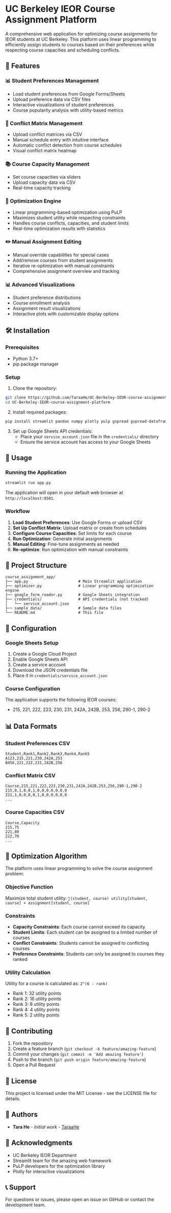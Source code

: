# UC Berkeley IEOR Course Assignment Platform

A comprehensive web application for optimizing course assignments for IEOR students at UC Berkeley. This platform uses linear programming to efficiently assign students to courses based on their preferences while respecting course capacities and scheduling conflicts.

## 🚀 Features

### 📊 Student Preferences Management
- Load student preferences from Google Forms/Sheets
- Upload preference data via CSV files
- Interactive visualizations of student preferences
- Course popularity analysis with utility-based metrics

### 🔀 Conflict Matrix Management
- Upload conflict matrices via CSV
- Manual schedule entry with intuitive interface
- Automatic conflict detection from course schedules
- Visual conflict matrix heatmap

### 📚 Course Capacity Management
- Set course capacities via sliders
- Upload capacity data via CSV
- Real-time capacity tracking

### 🚀 Optimization Engine
- Linear programming-based optimization using PuLP
- Maximizes student utility while respecting constraints
- Handles course conflicts, capacities, and student limits
- Real-time optimization results with statistics

### ✏️ Manual Assignment Editing
- Manual override capabilities for special cases
- Add/remove courses from student assignments
- Iterative re-optimization with manual constraints
- Comprehensive assignment overview and tracking

### 📊 Advanced Visualizations
- Student preference distributions
- Course enrollment analysis
- Assignment result visualizations
- Interactive plots with customizable display options

## 🛠️ Installation

### Prerequisites
- Python 3.7+
- pip package manager

### Setup
1. Clone the repository:
```bash
git clone https://github.com/TaraaHe/UC-Berkeley-IEOR-course-assignment-platform.git
cd UC-Berkeley-IEOR-course-assignment-platform
```

2. Install required packages:
```bash
pip install streamlit pandas numpy plotly pulp gspread gspread-dataframe
```

3. Set up Google Sheets API credentials:
   - Place your `service_account.json` file in the `credentials/` directory
   - Ensure the service account has access to your Google Sheets

## 🚀 Usage

### Running the Application
```bash
streamlit run app.py
```

The application will open in your default web browser at `http://localhost:8501`.

### Workflow
1. **Load Student Preferences**: Use Google Forms or upload CSV
2. **Set Up Conflict Matrix**: Upload matrix or create from schedules
3. **Configure Course Capacities**: Set limits for each course
4. **Run Optimization**: Generate initial assignments
5. **Manual Editing**: Fine-tune assignments as needed
6. **Re-optimize**: Run optimization with manual constraints

## 📁 Project Structure

```
course_assignment_app/
├── app.py                      # Main Streamlit application
├── optimizer.py                # Linear programming optimization engine
├── google_form_reader.py       # Google Sheets integration
├── credentials/                # API credentials (not tracked)
│   └── service_account.json
├── sample_data/                # Sample data files
└── README.md                   # This file
```

## 🔧 Configuration

### Google Sheets Setup
1. Create a Google Cloud Project
2. Enable Google Sheets API
3. Create a service account
4. Download the JSON credentials file
5. Place it in `credentials/service_account.json`

### Course Configuration
The application supports the following IEOR courses:
- 215, 221, 222, 223, 230, 231, 242A, 242B, 253, 256, 290-1, 290-2

## 📊 Data Formats

### Student Preferences CSV
```csv
Student,Rank1,Rank2,Rank3,Rank4,Rank5
A123,215,221,230,242A,253
B456,221,222,231,242B,256
```

### Conflict Matrix CSV
```csv
Course,215,221,222,223,230,231,242A,242B,253,256,290-1,290-2
215,0,1,0,0,1,0,0,0,0,0,0,0
221,1,0,0,0,0,1,0,0,0,0,0,0
...
```

### Course Capacities CSV
```csv
Course,Capacity
215,75
221,80
222,70
...
```

## 🎯 Optimization Algorithm

The platform uses linear programming to solve the course assignment problem:

### Objective Function
Maximize total student utility: `∑(student, course) utility[student, course] × assignment[student, course]`

### Constraints
- **Capacity Constraints**: Each course cannot exceed its capacity
- **Student Limits**: Each student can be assigned to a limited number of courses
- **Conflict Constraints**: Students cannot be assigned to conflicting courses
- **Preference Constraints**: Students can only be assigned to courses they ranked

### Utility Calculation
Utility for a course is calculated as: `2^(6 - rank)`
- Rank 1: 32 utility points
- Rank 2: 16 utility points
- Rank 3: 8 utility points
- Rank 4: 4 utility points
- Rank 5: 2 utility points

## 🤝 Contributing

1. Fork the repository
2. Create a feature branch (`git checkout -b feature/amazing-feature`)
3. Commit your changes (`git commit -m 'Add amazing feature'`)
4. Push to the branch (`git push origin feature/amazing-feature`)
5. Open a Pull Request

## 📝 License

This project is licensed under the MIT License - see the LICENSE file for details.

## 👥 Authors

- **Tara He** - *Initial work* - [TaraaHe](https://github.com/TaraaHe)

## 🙏 Acknowledgments

- UC Berkeley IEOR Department
- Streamlit team for the amazing web framework
- PuLP developers for the optimization library
- Plotly for interactive visualizations

## 📞 Support

For questions or issues, please open an issue on GitHub or contact the development team. 